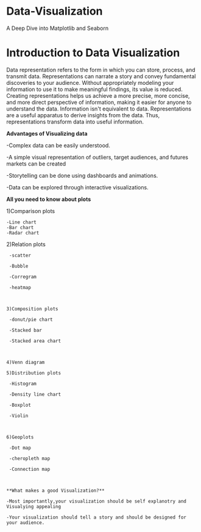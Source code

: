 # Data-Visualization
A Deep Dive into Matplotlib and Seaborn
 
# Introduction to Data Visualization  

Data representation refers to the form in which you can store, process, and transmit data. Representations can narrate a story and convey fundamental discoveries to your audience. Without appropriately modeling your information to use it to make meaningful findings, its value is reduced. Creating representations helps us achieve a more precise, more concise, and more direct perspective of information, making it easier for anyone to understand the data. Information isn't equivalent to data. Representations are a useful apparatus to derive insights from the data. Thus, representations transform data into useful information. 

 

 **Advantages of Visualizing data** 

-Complex data can be easily understood. 

 -A simple visual representation of outliers, target audiences, and futures markets can be created 

-Storytelling can be done using dashboards and animations.  

 -Data can be explored through interactive visualizations. 


**All you need to know about plots**

  1)Comparison plots 

    -Line chart 
    -Bar chart 
    -Radar chart 

     

   2)Relation plots 

     -scatter 

     -Bubble 

     -Corregram 

     -heatmap 

      

    3)Composition plots 

     -donut/pie chart 

     -Stacked bar 

     -Stacked area chart 

      

    4)Venn diagram 

    5)Distribution plots 

     -Histogram 

     -Density line chart 

     -Boxplot 

     -Violin 

      

    6)Geoplots 

     -Dot map 

     -cheropleth map 

     -Connection map 

      

    **What makes a good Visualization?** 

    -Most importantly,your visualization should be self explanotry and Visualying appealing 

    -Your visualization should tell a story and should be designed for your audience. 

 

